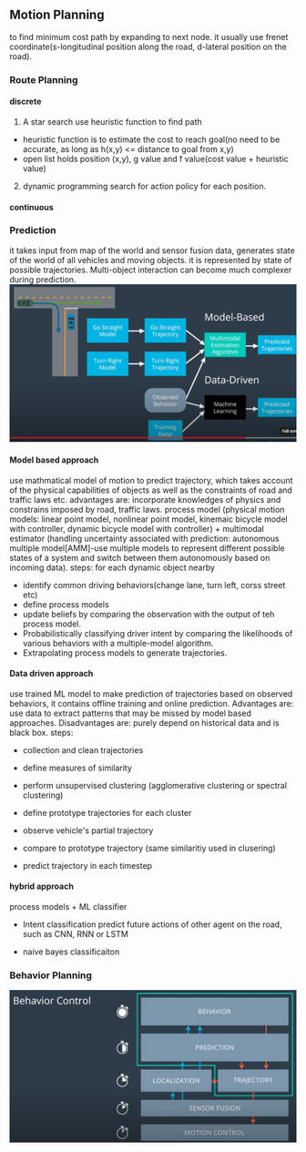 ## Motion Planning
to find minimum cost path by expanding to next node. it usually use frenet coordinate(s-longitudinal position along the road, d-lateral position on the road).

### Route Planning
#### discrete 
1) A star search 
use heuristic function to find path
- heuristic function is to estimate the cost to reach goal(no need to be accurate, as long as h(x,y) <= distance to goal from x,y)
- open list holds position (x,y), g value and f value(cost value + heuristic value)

2) dynamic programming
search for action policy for each position.

#### continuous

### Prediction
it takes input from map of the world and sensor fusion data, generates state of the world of all vehicles and moving objects. it is represented by state of possible trajectories. Multi-object interaction can become much complexer during prediction.
![](../../docs/img/prediction.PNG)

#### Model based approach
use mathmatical model of motion to predict trajectory, which takes account of the physical capabilities of objects as well as the constraints of road and traffic laws etc. advantages are: incorporate knowledges of physics and constrains imposed by road, traffic laws.
process model (physical motion models: linear point model, nonlinear point model, kinemaic bicycle model with controller, dynamic bicycle model with controller) + multimodal estimator (handling uncertainty associated with prediction: autonomous multiple model[AMM]-use multiple models to represent different possible states of a system and switch between them autonomously based on incoming data).
steps: for each dynamic object nearby
- identify common driving behaviors(change lane, turn left, corss street etc)
- define process models
- update beliefs by comparing the observation with the output of teh process model.
- Probabilistically classifying driver intent by comparing the likelihoods of various behaviors with a multiple-model algorithm.
- Extrapolating process models to generate trajectories.


#### Data driven approach
use trained ML model to make prediction of trajectories based on observed behaviors, it contains offline training and online prediction. Advantages are: use data to extract patterns that may be missed by model based approaches. Disadvantages are: purely depend on historical data and is black box.
steps:
- collection and clean trajectories
- define measures of similarity
- perform unsupervised clustering (agglomerative clustering or spectral clustering)
- define prototype trajectories for each cluster

- observe vehicle's partial trajectory
- compare to prototype trajectory (same similaritiy used in clusering)
- predict trajectory in each timestep

#### hybrid approach
process models + ML classifier

- Intent classification
predict future actions of other agent on the road, such as CNN, RNN or LSTM

- naive bayes classificaiton

### Behavior Planning
![](../../docs/img/behavior_planning.PNG)

